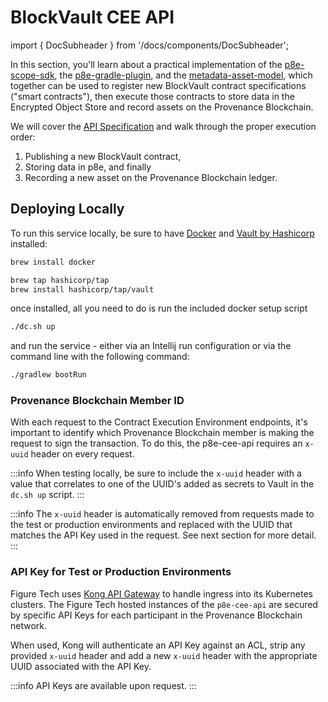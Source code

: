 # BlockVault CEE API

import { DocSubheader } from '/docs/components/DocSubheader';

<DocSubheader text="A variation of the Asset Onboarding Service that implements the BlockVault Scope SDK"
/>

In this section, you'll learn about a practical implementation of the [p8e-scope-sdk](https://github.com/provenance-io/p8e-scope-sdk), the [p8e-gradle-plugin](https://github.com/provenance-io/p8e-gradle-plugin), and the [metadata-asset-model](https://github.com/provenance-io/metadata-asset-model), which together can be used to register new BlockVault contract specifications ("smart contracts"), then execute those contracts to store data in the Encrypted Object Store and record assets on the Provenance Blockchain.

We will cover the [API Specification](api-specification/) and walk through the proper execution order:

1. Publishing a new BlockVault contract,
2. Storing data in p8e, and finally
3. Recording a new asset on the Provenance Blockchain ledger.

## Deploying Locally

To run this service locally, be sure to have [Docker](https://www.docker.com/) and [Vault by Hashicorp](https://www.vaultproject.io/) installed:

```bash
brew install docker
```

```bash
brew tap hashicorp/tap
brew install hashicorp/tap/vault
```

once installed, all you need to do is run the included docker setup script

```bash
./dc.sh up
```

and run the service - either via an Intellij run configuration or via the command line with the following command:

```bash
./gradlew bootRun
```

### Provenance Blockchain Member ID

With each request to the Contract Execution Environment endpoints, it's important to identify which Provenance Blockchain member is making the request to sign the transaction. To do this, the p8e-cee-api requires an `x-uuid` header on every request.

:::info
When testing locally, be sure to include the `x-uuid` header with a value that correlates to one of the UUID's added as secrets to Vault in the `dc.sh up` script.
:::

:::info
The `x-uuid` header is automatically removed from requests made to the test or production environments and replaced with the UUID that matches the API Key used in the request. See next section for more detail.
:::

### API Key for Test or Production Environments

Figure Tech uses [Kong API Gateway](https://konghq.com/kong) to handle ingress into its Kubernetes clusters. The Figure Tech hosted instances of the `p8e-cee-api` are secured by specific API Keys for each participant in the Provenance Blockchain network.

When used, Kong will authenticate an API Key against an ACL, strip any provided `x-uuid` header and add a new `x-uuid` header with the appropriate UUID associated with the API Key.

:::info
API Keys are available upon request.
:::
